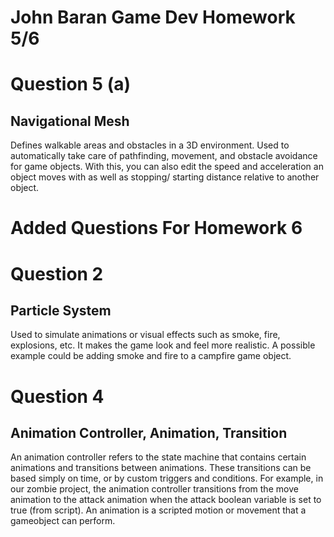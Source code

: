 # John Baran Game Dev Homework 5/6 <br>

# Question 5 (a) <br> 

## Navigational Mesh
Defines walkable areas and obstacles in a 3D environment. Used to automatically take care of pathfinding, movement, and obstacle avoidance for game objects. With this, you can also edit the speed and acceleration an object moves with as well as stopping/ starting distance relative to another object.


# Added Questions For Homework 6 <br>

# Question 2 <br>
## Particle System <br>
Used to simulate animations or visual effects such as smoke, fire, explosions, etc. It makes the game look and feel more realistic. A possible example could be adding smoke and fire to a campfire game object. 

# Question 4 <br>
## Animation Controller, Animation, Transition <br>
An animation controller refers to the state machine that contains certain animations and transitions between animations. These transitions can be based simply on time, or by custom triggers and conditions. For example, in our zombie project, the animation controller transitions from the move animation to the attack animation when the attack boolean variable is set to true (from script). An animation is a scripted motion or movement that a gameobject can perform. 


